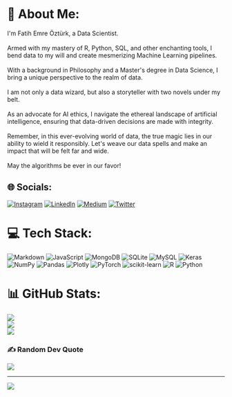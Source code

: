 # 💫 About Me:
 I'm Fatih Emre Öztürk, a Data Scientist. <br><br>Armed with my mastery of R, Python, SQL, and other enchanting tools, I bend data to my will and create mesmerizing Machine Learning pipelines. <br><br>With a background in Philosophy and a Master's degree in Data Science, I bring a unique perspective to the realm of data. <br><br>I am not only a data wizard, but also a storyteller with two novels under my belt. <br><br>As an advocate for AI ethics, I navigate the ethereal landscape of artificial intelligence, ensuring that data-driven decisions are made with integrity. <br><br>Remember, in this ever-evolving world of data, the true magic lies in our ability to wield it responsibly. Let's weave our data spells and make an impact that will be felt far and wide.<br><br>May the algorithms be ever in our favor!


## 🌐 Socials:
[![Instagram](https://img.shields.io/badge/Instagram-%23E4405F.svg?logo=Instagram&logoColor=white)](https://instagram.com/ozturkfemre) [![LinkedIn](https://img.shields.io/badge/LinkedIn-%230077B5.svg?logo=linkedin&logoColor=white)](https://linkedin.com/in/ozturkfemre) [![Medium](https://img.shields.io/badge/Medium-12100E?logo=medium&logoColor=white)](https://medium.com/@ozturkfemre) [![Twitter](https://img.shields.io/badge/Twitter-%231DA1F2.svg?logo=Twitter&logoColor=white)](https://twitter.com/ozturkfemre) 

# 💻 Tech Stack:
![Markdown](https://img.shields.io/badge/markdown-%23000000.svg?style=for-the-badge&logo=markdown&logoColor=white) ![JavaScript](https://img.shields.io/badge/javascript-%23323330.svg?style=for-the-badge&logo=javascript&logoColor=%23F7DF1E) ![MongoDB](https://img.shields.io/badge/MongoDB-%234ea94b.svg?style=for-the-badge&logo=mongodb&logoColor=white) ![SQLite](https://img.shields.io/badge/sqlite-%2307405e.svg?style=for-the-badge&logo=sqlite&logoColor=white) ![MySQL](https://img.shields.io/badge/mysql-%2300f.svg?style=for-the-badge&logo=mysql&logoColor=white) ![Keras](https://img.shields.io/badge/Keras-%23D00000.svg?style=for-the-badge&logo=Keras&logoColor=white) ![NumPy](https://img.shields.io/badge/numpy-%23013243.svg?style=for-the-badge&logo=numpy&logoColor=white) ![Pandas](https://img.shields.io/badge/pandas-%23150458.svg?style=for-the-badge&logo=pandas&logoColor=white) ![Plotly](https://img.shields.io/badge/Plotly-%233F4F75.svg?style=for-the-badge&logo=plotly&logoColor=white) ![PyTorch](https://img.shields.io/badge/PyTorch-%23EE4C2C.svg?style=for-the-badge&logo=PyTorch&logoColor=white) ![scikit-learn](https://img.shields.io/badge/scikit--learn-%23F7931E.svg?style=for-the-badge&logo=scikit-learn&logoColor=white) ![R](https://img.shields.io/badge/r-%23276DC3.svg?style=for-the-badge&logo=r&logoColor=white) ![Python](https://img.shields.io/badge/python-3670A0?style=for-the-badge&logo=python&logoColor=ffdd54)
# 📊 GitHub Stats:
![](https://github-readme-stats.vercel.app/api?username=ozturkfemre&theme=great-gatsby&hide_border=false&include_all_commits=true&count_private=true)<br/>
![](https://github-readme-streak-stats.herokuapp.com/?user=ozturkfemre&theme=great-gatsby&hide_border=false)<br/>
![](https://github-readme-stats.vercel.app/api/top-langs/?username=ozturkfemre&theme=great-gatsby&hide_border=false&include_all_commits=true&count_private=true&layout=compact)

### ✍️ Random Dev Quote
![](https://quotes-github-readme.vercel.app/api?type=vetical&theme=merko)

---
[![](https://visitcount.itsvg.in/api?id=ozturkfemre&icon=1&color=7)](https://visitcount.itsvg.in)

<!-- Proudly created with GPRM ( https://gprm.itsvg.in ) -->
